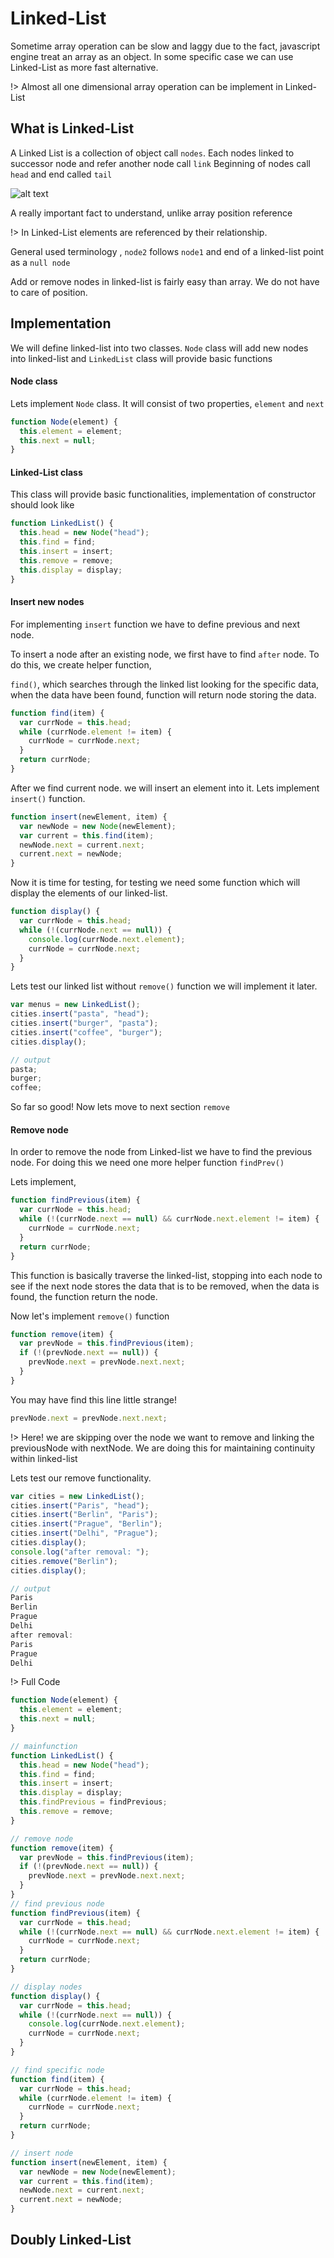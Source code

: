 # Linked-List

Sometime array operation can be slow and laggy due to the fact, javascript engine treat an array as an object.
In some specific case we can use Linked-List as more fast alternative.

!> Almost all one dimensional array operation can be implement in Linked-List

## What is Linked-List

A Linked List is a collection of object call `nodes`. Each nodes linked to successor node and refer another node call `link`
Beginning of nodes call `head` and end called `tail`

![alt text](_media/linkedlist.png)

A really important fact to understand, unlike array position reference

!> In Linked-List elements are referenced by their relationship.

General used terminology , `node2` follows `node1` and end of a linked-list point as a `null node`

Add or remove nodes in linked-list is fairly easy than array. We do not have to care of position.

## Implementation

We will define linked-list into two classes. `Node` class will add new nodes into linked-list and `LinkedList` class will provide basic functions

#### Node class

Lets implement `Node` class. It will consist of two properties, `element` and `next`

```js
function Node(element) {
  this.element = element;
  this.next = null;
}
```

#### Linked-List class

This class will provide basic functionalities, implementation of constructor should look like

```js
function LinkedList() {
  this.head = new Node("head");
  this.find = find;
  this.insert = insert;
  this.remove = remove;
  this.display = display;
}
```

#### Insert new nodes

For implementing `insert` function we have to define previous and next node.

To insert a node after an existing node, we first have to find `after` node. To do this, we create helper function,

`find()`, which searches through the linked list looking for the specific data, when the data have been found, function will return node storing the data.

```js
function find(item) {
  var currNode = this.head;
  while (currNode.element != item) {
    currNode = currNode.next;
  }
  return currNode;
}
```

After we find current node. we will insert an element into it. Lets implement `insert()` function.

```js
function insert(newElement, item) {
  var newNode = new Node(newElement);
  var current = this.find(item);
  newNode.next = current.next;
  current.next = newNode;
}
```

Now it is time for testing, for testing we need some function which will display the elements of our linked-list.

```js
function display() {
  var currNode = this.head;
  while (!(currNode.next == null)) {
    console.log(currNode.next.element);
    currNode = currNode.next;
  }
}
```

Lets test our linked list without `remove()` function we will implement it later.

```js
var menus = new LinkedList();
cities.insert("pasta", "head");
cities.insert("burger", "pasta");
cities.insert("coffee", "burger");
cities.display();

// output
pasta;
burger;
coffee;
```

So far so good! Now lets move to next section `remove`

#### Remove node

In order to remove the node from Linked-list we have to find the previous node. For doing this we need one more helper function `findPrev()`

Lets implement,

```js
function findPrevious(item) {
  var currNode = this.head;
  while (!(currNode.next == null) && currNode.next.element != item) {
    currNode = currNode.next;
  }
  return currNode;
}
```

This function is basically traverse the linked-list, stopping into each node to see if the next node stores the data that is to be removed, when the data is found, the function return the node.

Now let's implement `remove()` function

```js
function remove(item) {
  var prevNode = this.findPrevious(item);
  if (!(prevNode.next == null)) {
    prevNode.next = prevNode.next.next;
  }
}
```

You may have find this line little strange!

```js
prevNode.next = prevNode.next.next;
```

!> Here! we are skipping over the node we want to remove and linking the previousNode with nextNode. We are doing this for maintaining continuity within linked-list

Lets test our remove functionality.

```js
var cities = new LinkedList();
cities.insert("Paris", "head");
cities.insert("Berlin", "Paris");
cities.insert("Prague", "Berlin");
cities.insert("Delhi", "Prague");
cities.display();
console.log("after removal: ");
cities.remove("Berlin");
cities.display();

// output
Paris
Berlin
Prague
Delhi
after removal:
Paris
Prague
Delhi

```

!> Full Code

```js
function Node(element) {
  this.element = element;
  this.next = null;
}

// mainfunction
function LinkedList() {
  this.head = new Node("head");
  this.find = find;
  this.insert = insert;
  this.display = display;
  this.findPrevious = findPrevious;
  this.remove = remove;
}

// remove node
function remove(item) {
  var prevNode = this.findPrevious(item);
  if (!(prevNode.next == null)) {
    prevNode.next = prevNode.next.next;
  }
}
// find previous node
function findPrevious(item) {
  var currNode = this.head;
  while (!(currNode.next == null) && currNode.next.element != item) {
    currNode = currNode.next;
  }
  return currNode;
}

// display nodes
function display() {
  var currNode = this.head;
  while (!(currNode.next == null)) {
    console.log(currNode.next.element);
    currNode = currNode.next;
  }
}

// find specific node
function find(item) {
  var currNode = this.head;
  while (currNode.element != item) {
    currNode = currNode.next;
  }
  return currNode;
}

// insert node
function insert(newElement, item) {
  var newNode = new Node(newElement);
  var current = this.find(item);
  newNode.next = current.next;
  current.next = newNode;
}
```

## Doubly Linked-List
